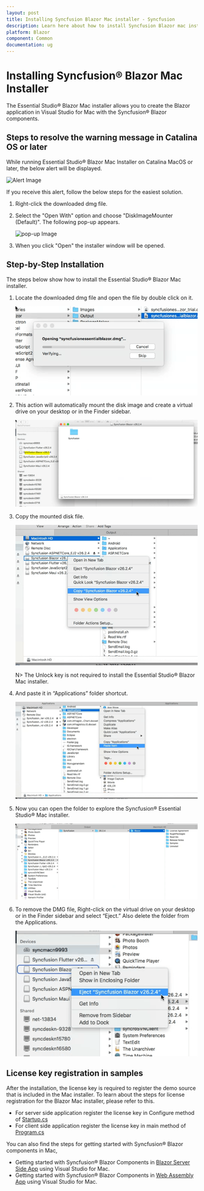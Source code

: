 ```yaml
---
layout: post
title: Installing Syncfusion Blazor Mac installer - Syncfusion
description: Learn here about how to install Syncfusion Blazor mac installer after downloading from our Syncfusion website. 
platform: Blazor
component: Common
documentation: ug
---
```


# Installing Syncfusion&reg; Blazor Mac Installer

The Essential Studio&reg; Blazor Mac installer allows you to create the Blazor application in Visual Studio for Mac with the Syncfusion&reg; Blazor components.

## Steps to resolve the warning message in Catalina OS or later

   While running Essential Studio&reg; Blazor Mac Installer on Catalina MacOS or later, the below alert will be displayed.

   ![Alert Image](images/Mac_Catalina_MacOS_Alert1.png)  
     
   If you receive this alert, follow the below steps for the easiest solution.   

   1.	Right-click the downloaded dmg file.
   2.	Select the "Open With" option and choose "DiskImageMounter (Default)". The following pop-up appears.
   
		![pop-up Image](images/Mac_Catalina_MacOS_Alert2.png)
   
   3.	When you click "Open" the installer window will be opened.

## Step-by-Step Installation

The steps below show how to install the Essential Studio&reg; Blazor Mac installer.

1. Locate the downloaded dmg file and open the file by double click on it.

   ![Installer Wizard](images/Mac_Installer1.png)

2. This action will automatically mount the disk image and create a virtual drive on your desktop or in the Finder sidebar.

   ![Software License Agreement Wizard](images/Mac_Installer2.png)

3. Copy the mounted disk file.

   ![License Agreements Confirmation](images/Mac_Installer3.png)

   N> The Unlock key is not required to install the Essential Studio&reg; Blazor Mac installer.

4. And paste it in “Applications” folder shortcut.

   ![Destination select wizard](images/Mac_Installer4.png)

5. Now you can open the folder to explore the Syncfusion&reg; Essential Studio&reg; Mac installer.

   ![Installation Type wizard](images/Mac_Installer5.png)

6. To remove the DMG file, Right-click on the virtual drive on your desktop or in the Finder sidebar and select “Eject.” Also delete the folder from the Applications.

   ![Authentication window](images/Mac_Installer6.png)


## License key registration in samples

After the installation, the license key is required to register the demo source that is included in the Mac installer. To learn about the steps for license registration for the Blazor Mac installer, please refer to this.

* For server side application register the license key in Configure method of [Startup.cs](https://blazor.syncfusion.com/documentation/getting-started/license-key/how-to-register-in-an-application#blazor-server-app)
* For client side application register the license key in main method of [Program.cs](https://blazor.syncfusion.com/documentation/getting-started/license-key/how-to-register-in-an-application#blazor-webassembly-app)

You can also find the steps for getting started with Syncfusion&reg; Blazor components in Mac,

* Getting started with Syncfusion&reg; Blazor Components in [Blazor Server Side App](https://blazor.syncfusion.com/documentation/getting-started/blazor-server-side-mac/#getting-started-with-syncfusion-blazor-components-in-blazor-server-side-app-using-visual-studio-for-mac) using Visual Studio for Mac.
* Getting started with Syncfusion&reg; Blazor Components in [Web Assembly App](https://blazor.syncfusion.com/documentation/getting-started/blazor-webassembly-visual-studio-mac/) using Visual Studio for Mac.
